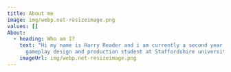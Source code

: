 ```yaml
---
title: About me
image: img/webp.net-resizeimage.png
values: []
About:
  - heading: Who am I?
    text: "Hi my name is Harry Reader and i am currently a second year computer
      gameplay design and production student at Staffordshire university "
    imageUrl: img/webp.net-resizeimage.png
---
```

